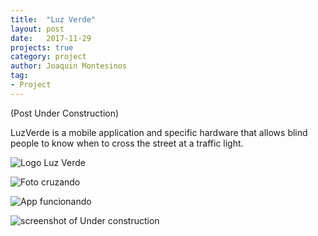 ```yaml
---
title:  "Luz Verde"
layout: post
date:   2017-11-29
projects: true
category: project
author: Joaquin Montesinos
tag:
- Project
---
```


(Post Under Construction)

LuzVerde is a mobile application and specific hardware that allows blind people to know when to cross the street at a traffic light.


![Logo Luz Verde]({{site.baseurl}}/assets/images/posts/logoluzverde.png)

![Foto cruzando]({{site.baseurl}}/assets/images/posts/cruzandociego.png)

![App funcionando]({{site.baseurl}}/assets/images/posts/luzverde.png)

![screenshot of Under construction]({{site.baseurl}}/assets/images/posts/luz_verde.png)





